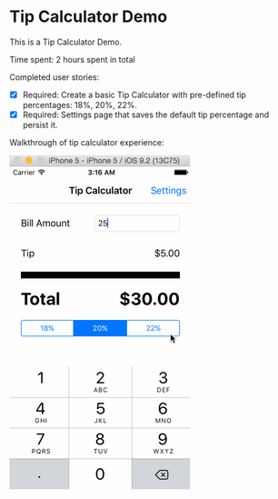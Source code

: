 # Tip Calculator Demo

This is a Tip Calculator Demo.

Time spent: 2 hours spent in total

Completed user stories:

* [x] Required: Create a basic Tip Calculator with pre-defined tip percentages: 18%, 20%, 22%.
* [x] Required: Settings page that saves the default tip percentage and persist it.

Walkthrough of tip calculator experience:

![Video Walkthrough](tip_calculator.gif)
